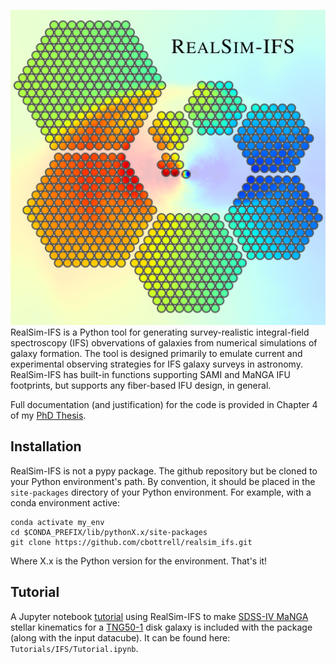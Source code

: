 ![Logo](Figures/IFS/Logo.png)
RealSim-IFS is a Python tool for generating survey-realistic integral-field spectroscopy (IFS) obvervations of galaxies from numerical simulations of galaxy formation. The tool is designed primarily to emulate current and experimental observing strategies for IFS galaxy surveys in astronomy. RealSim-IFS has built-in functions supporting SAMI and MaNGA IFU footprints, but supports any fiber-based IFU design, in general.

Full documentation (and justification) for the code is provided in Chapter 4 of my [PhD Thesis](https://dspace.library.uvic.ca/bitstream/handle/1828/11975/Bottrell_Connor_PhD_2020.pdf?sequence=5&isAllowed=y). 

## Installation

RealSim-IFS is not a pypy package. The github repository but be cloned to your Python environment's path. By convention, it should be placed in the `site-packages` directory of your Python environment. For example, with a conda environment active:
```
conda activate my_env
cd $CONDA_PREFIX/lib/pythonX.x/site-packages
git clone https://github.com/cbottrell/realsim_ifs.git
```
Where X.x is the Python version for the environment. That's it!

## Tutorial

A Jupyter notebook [tutorial](https://github.com/cbottrell/realsim_ifs/blob/master/Tutorials/IFS/Tutorial.ipynb) using RealSim-IFS to make [SDSS-IV MaNGA](https://www.sdss.org/instruments/) stellar kinematics for a [TNG50-1](https://www.tng-project.org/) disk galaxy is included with the package (along with the input datacube). It can be found here: `Tutorials/IFS/Tutorial.ipynb`.
